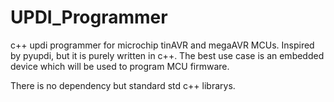 # UPDI_Programmer
c++ updi programmer for microchip tinAVR and megaAVR MCUs.
Inspired by pyupdi, but it is purely written in c++.
The best use case is an embedded device which will be used to program MCU firmware.

There is no dependency but standard std c++ librarys.
